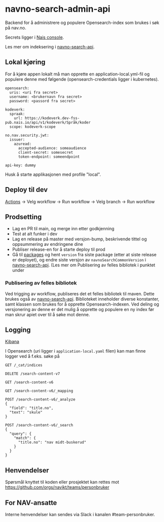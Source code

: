 # navno-search-admin-api
Backend for å administrere og populere Opensearch-index som brukes i søk på nav.no.

Secrets ligger i [Nais console](https://console.nav.cloud.nais.io/team/personbruker/secrets).

Les mer om indeksering i [navno-search-api](https://github.com/navikt/navno-search-api).

## Lokal kjøring
For å kjøre appen lokalt må man opprette en application-local.yml-fil og populere denne med følgende  (opensearch-credentials ligger i kubernetes).

```
opensearch:
  uris: <uri fra secret>
  username: <brukernavn fra secret>
  password: <passord fra secret>

kodeverk:
  spraak:
    url: https://kodeverk.dev-fss-pub.nais.io/api/v1/kodeverk/Språk/koder
  scope: kodeverk-scope

no.nav.security.jwt:
  issuer:
    azuread:
      accepted-audience: someaudience
      client-secret: somesecret
      token-endpoint: someendpoint
      
api-key: dummy
```

Husk å starte applikasjonen med profile "local".

## Deploy til dev

[Actions](https://github.com/navikt/navno-search-admin-api/actions) -> Velg workflow -> Run workflow -> Velg branch -> Run workflow

## Prodsetting

-   Lag en PR til main, og merge inn etter godkjenning
-   Test at alt funker i dev
-   Lag en release på master med versjon-bump, beskrivende tittel og oppsummering av endringene dine
-   Publiser release-en for å starte deploy til prod
-   Gå til [packages](https://github.com/navikt/navno-search-admin-api/packages) og hent ```version``` fra siste package (etter at siste release er deployet), og endre siste versjon av ```navnoSearchCommonVersion``` i [navno-search-api](https://github.com/navikt/navno-search-api). (Les mer om Publisering av felles bibliotek i punktet under

### Publisering av felles bibliotek

Ved trigging av workflow, publiseres det et felles bibliotek til maven. Dette brukes også av [navno-search-api](https://github.com/navikt/navno-search-api). Biblioteket inneholder diverse konstanter, samt klassen som brukes for å opprette Opensearch-indexen. Ved deling og versjonering av denne er det mulig å opprette og populere en ny index før man skrur apiet over til å søke mot denne.

## Logging

[Kibana](https://logs.adeo.no/app/discover#/view/ea9b29d0-aa35-11ee-991c-09effcd7b5da)

I Opensearch (uri ligger i ```application-local.yaml``` filen) kan man finne logger ved å f.eks. søke på

```
GET /_cat/indices

DELETE /search-content-v7

GET /search-content-v6

GET /search-content-v6/_mapping

POST /search-content-v6/_analyze
{
  "field": "title.no",
  "text": "skule"
}

POST /search-content-v6/_search
{
  "query": {
    "match": {
      "title.no": "nav midt-buskerud"
    }
  }
}
```

## Henvendelser

Spørsmål knyttet til koden eller prosjektet kan rettes mot https://github.com/orgs/navikt/teams/personbruker

## For NAV-ansatte

Interne henvendelser kan sendes via Slack i kanalen #team-personbruker.
